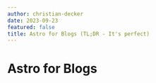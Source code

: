 ```yaml
---
author: christian-decker
date: 2023-09-23
featured: false
title: Astro for Blogs (TL;DR - It's perfect)
---
```


# Astro for Blogs
